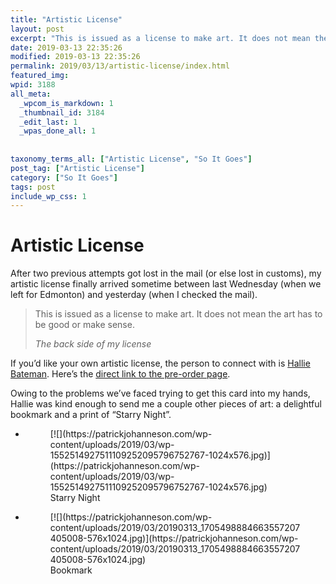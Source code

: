 ```yaml
---
title: "Artistic License"
layout: post
excerpt: "This is issued as a license to make art. It does not mean the art has to be good or make sense."
date: 2019-03-13 22:35:26
modified: 2019-03-13 22:35:26
permalink: 2019/03/13/artistic-license/index.html
featured_img: 
wpid: 3188
all_meta: 
  _wpcom_is_markdown: 1
  _thumbnail_id: 3184
  _edit_last: 1
  _wpas_done_all: 1
  
  
taxonomy_terms_all: ["Artistic License", "So It Goes"]
post_tag: ["Artistic License"]
category: ["So It Goes"]
tags: post
include_wp_css: 1
---
```


# Artistic License

After two previous attempts got lost in the mail (or else lost in customs), my artistic license finally arrived sometime between last Wednesday (when we left for Edmonton) and yesterday (when I checked the mail).

> This is issued as a license to make art. It does not mean the art has to be good or make sense.
> 
> <cite>The back side of my license</cite>

If you’d like your own artistic license, the person to connect with is [Hallie Bateman](http://halliebateman.com/). Here’s the [direct link to the pre-order page](http://halliebateman.bigcartel.com/product/artistic-license-pre-order).

Owing to the problems we’ve faced trying to get this card into my hands, Hallie was kind enough to send me a couple other pieces of art: a delightful bookmark and a print of “Starry Night”.

- <figure>[![](https://patrickjohanneson.com/wp-content/uploads/2019/03/wp-1552514927511109252095796752767-1024x576.jpg)](https://patrickjohanneson.com/wp-content/uploads/2019/03/wp-1552514927511109252095796752767-1024x576.jpg)<figcaption>Starry Night</figcaption></figure>
- <figure>[![](https://patrickjohanneson.com/wp-content/uploads/2019/03/20190313_1705498884663557207405008-576x1024.jpg)](https://patrickjohanneson.com/wp-content/uploads/2019/03/20190313_1705498884663557207405008-576x1024.jpg)<figcaption>Bookmark</figcaption></figure>